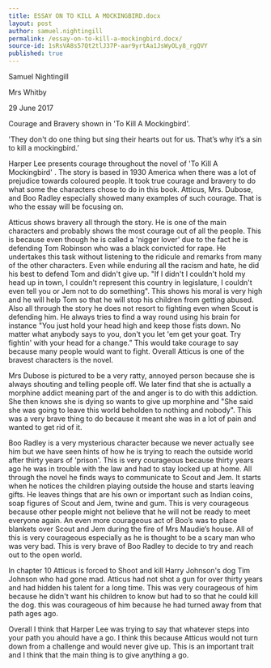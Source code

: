 ```yaml
---
title: ESSAY ON TO KILL A MOCKINGBIRD.docx
layout: post
author: samuel.nightingill
permalink: /essay-on-to-kill-a-mockingbird.docx/
source-id: 1sRsVA8s57Qt2tlJ37P-aar9yrtAa1JsWyOLy8_rgQVY
published: true
---
```

Samuel Nightingill

Mrs Whitby

29 June 2017

Courage and Bravery shown in 'To Kill A Mockingbird'.

'They don't do one thing but sing their hearts out for us. That’s why it’s a sin to kill a mockingbird.’

Harper Lee presents courage throughout the novel of 'To Kill A Mockingbird' . The story is based in 1930 America when there was a lot of prejudice towards coloured people. It took true courage and bravery to do what some the characters chose to do in this book. Atticus, Mrs. Dubose, and Boo Radley  especially showed many examples of such courage. That is who the essay will be focusing on.

Atticus shows bravery all through the story. He is one of the main characters and probably shows the most courage out of all the people. This is because even though he is called a 'nigger lover' due to the fact he is defending Tom Robinson who was a black   convicted for rape. He undertakes this task without listening to the ridicule and remarks from many of the other characters. Even while enduring all the racism and hate, he did his best to defend Tom and didn't give up. "If I didn't I couldn't hold my head up in town, I couldn't represent this country in legislature, I couldn't even tell you or Jem not to do something". This shows his moral is very high and he will help Tom so that he will stop his children from getting abused. Also all through the story he does not resort to fighting even when Scout is defending him. He always tries to find a way round using his brain for instance "You just hold your head high and keep those fists down. No matter what anybody says to you, don't you let 'em get your goat. Try fightin' with your head for a change.” This would take courage to say because many people would want to fight. Overall Atticus is one of the bravest characters is the novel.

Mrs Dubose is pictured to be a very ratty, annoyed person because she is always shouting and telling people off. We later find that she is actually a morphine addict meaning part of the and anger is to do with this addiction. She then knows she is dying so wants to give up morphine and "She said she was going to leave this world beholden to nothing and nobody". This was a very brave thing to do because it meant she was in a lot of pain and wanted to get rid of it.

Boo Radley is a very mysterious character because we never actually see him but we have seen hints of how he is trying to reach the outside world after thirty years of 'prison'. This is very courageous because thirty years ago he was in trouble with the law and had to stay locked up at home. All through the novel he finds ways to communicate to Scout and Jem. It starts when he notices the children playing outside the house and starts leaving gifts. He leaves things that are his own or important such as Indian coins, soap figures of Scout and Jem, twine and gum. This is very courageous because other people might not believe that he will not be ready to meet everyone again. An even more courageous act of Boo’s was to place blankets over Scout and Jem during the fire of Mrs Maudie’s house. All of this is very courageous especially as he is thought to be a scary man who was very bad. This is very brave of Boo Radley to decide to try and reach out to the open world.

In chapter 10 Atticus is forced to Shoot and kill Harry Johnson's dog Tim Johnson who had gone mad. Atticus had not shot a gun for over thirty years and had hidden his talent for a long time. This was very courageous of him because he didn't want his children to know but had to so that he could kill the dog. this was courageous of him because he had turned away from that path ages ago.

Overall I think that Harper Lee was trying to say that whatever steps into your path you ahould have a go. I think this because Atticus would not turn down from a challenge and would never give up. This is an important trait and I think that the main thing is to give anything a go.

